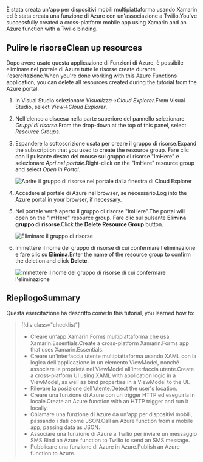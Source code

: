 <span data-ttu-id="15168-101">È stata creata un'app per dispositivi mobili multipiattaforma usando Xamarin ed è stata creata una funzione di Azure con un'associazione a Twilio.</span><span class="sxs-lookup"><span data-stu-id="15168-101">You've successfully created a cross-platform mobile app using Xamarin and an Azure function with a Twilio binding.</span></span>

## <a name="clean-up-resources"></a><span data-ttu-id="15168-102">Pulire le risorse</span><span class="sxs-lookup"><span data-stu-id="15168-102">Clean up resources</span></span>

<span data-ttu-id="15168-103">Dopo avere usato questa applicazione di Funzioni di Azure, è possibile eliminare nel portale di Azure tutte le risorse create durante l'esercitazione.</span><span class="sxs-lookup"><span data-stu-id="15168-103">When you're done working with this Azure Functions application, you can delete all resources created during the tutorial from the Azure portal.</span></span>

1. <span data-ttu-id="15168-104">In Visual Studio selezionare *Visualizza->Cloud Explorer*.</span><span class="sxs-lookup"><span data-stu-id="15168-104">From Visual Studio, select *View->Cloud Explorer*.</span></span>

2. <span data-ttu-id="15168-105">Nell'elenco a discesa nella parte superiore del pannello selezionare *Gruppi di risorse*.</span><span class="sxs-lookup"><span data-stu-id="15168-105">From the drop-down at the top of this panel, select *Resource Groups*.</span></span>

3. <span data-ttu-id="15168-106">Espandere la sottoscrizione usata per creare il gruppo di risorse.</span><span class="sxs-lookup"><span data-stu-id="15168-106">Expand the subscription that you used to create the resource group.</span></span> <span data-ttu-id="15168-107">Fare clic con il pulsante destro del mouse sul gruppo di risorse "ImHere" e selezionare *Apri nel portale*.</span><span class="sxs-lookup"><span data-stu-id="15168-107">Right-click on the "ImHere" resource group and select *Open in Portal*.</span></span>

    ![Aprire il gruppo di risorse nel portale dalla finestra di Cloud Explorer](../media/9-open-resource-group-in-portal.png)

4. <span data-ttu-id="15168-109">Accedere al portale di Azure nel browser, se necessario.</span><span class="sxs-lookup"><span data-stu-id="15168-109">Log into the Azure portal in your browser, if necessary.</span></span>

5. <span data-ttu-id="15168-110">Nel portale verrà aperto il gruppo di risorse "ImHere".</span><span class="sxs-lookup"><span data-stu-id="15168-110">The portal will open on the "ImHere" resource group.</span></span> <span data-ttu-id="15168-111">Fare clic sul pulsante **Elimina gruppo di risorse**.</span><span class="sxs-lookup"><span data-stu-id="15168-111">Click the **Delete Resource Group** button.</span></span>

    ![Eliminare il gruppo di risorse](../media/9-delete-resource-group.png)

6. <span data-ttu-id="15168-113">Immettere il nome del gruppo di risorse di cui confermare l'eliminazione e fare clic su **Elimina**.</span><span class="sxs-lookup"><span data-stu-id="15168-113">Enter the name of the resource group to confirm the deletion and click **Delete**.</span></span>

    ![Immettere il nome del gruppo di risorse di cui confermare l'eliminazione](../media/9-confirm-delete-resource-group.png)

## <a name="summary"></a><span data-ttu-id="15168-115">Riepilogo</span><span class="sxs-lookup"><span data-stu-id="15168-115">Summary</span></span>

<span data-ttu-id="15168-116">Questa esercitazione ha descritto come:</span><span class="sxs-lookup"><span data-stu-id="15168-116">In this tutorial, you learned how to:</span></span>
> [!div class="checklist"]
> * <span data-ttu-id="15168-117">Creare un'app Xamarin.Forms multipiattaforma che usa Xamarin.Essentials.</span><span class="sxs-lookup"><span data-stu-id="15168-117">Create a cross-platform Xamarin.Forms app that uses Xamarin.Essentials.</span></span>
> * <span data-ttu-id="15168-118">Creare un'interfaccia utente multipiattaforma usando XAML con la logica dell'applicazione in un elemento ViewModel, nonché associare le proprietà nel ViewModel all'interfaccia utente.</span><span class="sxs-lookup"><span data-stu-id="15168-118">Create a cross-platform UI using XAML with application logic in a ViewModel, as well as bind properties in a ViewModel to the UI.</span></span>
> * <span data-ttu-id="15168-119">Rilevare la posizione dell'utente.</span><span class="sxs-lookup"><span data-stu-id="15168-119">Detect the user's location.</span></span>
> * <span data-ttu-id="15168-120">Creare una funzione di Azure con un trigger HTTP ed eseguirla in locale.</span><span class="sxs-lookup"><span data-stu-id="15168-120">Create an Azure function with an HTTP trigger and run it locally.</span></span>
> * <span data-ttu-id="15168-121">Chiamare una funzione di Azure da un'app per dispositivi mobili, passando i dati come JSON.</span><span class="sxs-lookup"><span data-stu-id="15168-121">Call an Azure function from a mobile app, passing data as JSON.</span></span>
> * <span data-ttu-id="15168-122">Associare una funzione di Azure a Twilio per inviare un messaggio SMS.</span><span class="sxs-lookup"><span data-stu-id="15168-122">Bind an Azure function to Twilio to send an SMS message.</span></span>
> * <span data-ttu-id="15168-123">Pubblicare una funzione di Azure in Azure.</span><span class="sxs-lookup"><span data-stu-id="15168-123">Publish an Azure function to Azure.</span></span>
